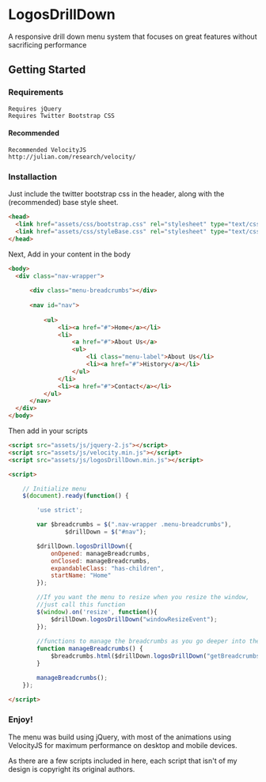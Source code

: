 LogosDrillDown
==============

A responsive drill down menu system that focuses on great features without sacrificing performance

## Getting Started

### Requirements

```
Requires jQuery
Requires Twitter Bootstrap CSS
```

#### Recommended

```
Recommended VelocityJS
http://julian.com/research/velocity/
```

### Installaction

Just include the twitter bootstrap css in the header, along with the (recommended) base style sheet.

```html
<head>
  <link href="assets/css/bootstrap.css" rel="stylesheet" type="text/css">
  <link href="assets/css/styleBase.css" rel="stylesheet" type="text/css">
</head>
```

Next, Add in your content in the body

```html
<body>
  <div class="nav-wrapper">
  
      <div class="menu-breadcrumbs"></div>
  
      <nav id="nav">
  
          <ul>
              <li><a href="#">Home</a></li>
              <li>
                  <a href="#">About Us</a>
                  <ul>
                      <li class="menu-label">About Us</li>
                      <li><a href="#">History</a></li>
                  </ul>
              </li>
              <li><a href="#">Contact</a></li>
          </ul>
      </nav>
  </div>
</body>
```

Then add in your scripts

```html
<script src="assets/js/jquery-2.js"></script>
<script src="assets/js/velocity.min.js"></script>
<script src="assets/js/logosDrillDown.min.js"></script>

<script>

    // Initialize menu
    $(document).ready(function() {

        'use strict';

        var $breadcrumbs = $(".nav-wrapper .menu-breadcrumbs"),
                $drillDown = $("#nav");

        $drillDown.logosDrillDown({
            onOpened: manageBreadcrumbs,
            onClosed: manageBreadcrumbs,
            expandableClass: "has-children",
            startName: "Home"
        });

        //If you want the menu to resize when you resize the window,
        //just call this function
        $(window).on('resize', function(){
            $drillDown.logosDrillDown("windowResizeEvent");
        });
        
        //functions to manage the breadcrumbs as you go deeper into the menu
        function manageBreadcrumbs() {
            $breadcrumbs.html($drillDown.logosDrillDown("getBreadcrumbsFormatted"));
        }

        manageBreadcrumbs();
    });

</script>
```

### Enjoy!

The menu was build using jQuery, with most of the animations using VelocityJS for maximum performance on desktop and mobile devices.

As there are a few scripts included in here, each script that isn't of my design is copyright its original authors.
